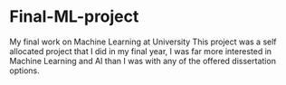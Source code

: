 # Final-ML-project
My final work on Machine Learning at University
This project was a self allocated project that I did in my final year, I was far more interested in Machine Learning and AI than I was with any of the offered dissertation options.
